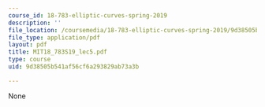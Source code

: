```yaml
---
course_id: 18-783-elliptic-curves-spring-2019
description: ''
file_location: /coursemedia/18-783-elliptic-curves-spring-2019/9d38505b541af56cf6a293829ab73a3b_MIT18_783S19_lec5.pdf
file_type: application/pdf
layout: pdf
title: MIT18_783S19_lec5.pdf
type: course
uid: 9d38505b541af56cf6a293829ab73a3b

---
```

None